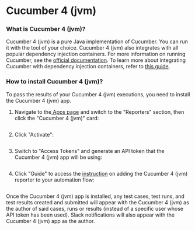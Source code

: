 # Cucumber 4 (jvm)

### What is Cucumber 4 (jvm)?

Cucumber 4 (jvm) is a pure Java implementation of Cucumber. You can run it with the tool of your choice. Cucumber 4 (jvm) also integrates with all popular dependency injection containers. For more information on running Cucumber, see the [official documentation](https://cucumber.io/docs/cucumber/api/#running-cucumber). To learn more about integrating Cucumber with dependency injection containers, refer to [this guide](https://cucumber.io/docs/installation/java/#dependency-injection).

### How to install Cucumber 4 (jvm)?

To pass the results of your Cucumber 4 (jvm) executions, you need to install the Cucumber 4 (jvm) app.

1.  Navigate to the[ Apps page](https://app.qase.io/apps) and switch to the "Reporters" section, then click the "Cucumber 4 (jvm)" card:



    <figure><img src="https://downloads.intercomcdn.com/i/o/658658575/67c13a7cea140a9975572011/image.png" alt=""><figcaption></figcaption></figure>
2.  Click "Activate":



    <figure><img src="https://downloads.intercomcdn.com/i/o/658658994/007cc01fe261d4c5dbd0547e/image.png" alt=""><figcaption></figcaption></figure>
3.  Switch to "Access Tokens" and generate an API token that the Cucumber 4 (jvm) app will be using:



    <figure><img src="https://downloads.intercomcdn.com/i/o/658659522/533c0e4157c1e04ba24b1f74/image.png" alt=""><figcaption></figcaption></figure>
4.  Click "Guide" to access the [instruction](https://github.com/qase-tms/qase-java/tree/main/qase-cucumber-v4-reporter) on adding the Cucumber 4 (jvm) reporter to your automation flow:



    <figure><img src="https://downloads.intercomcdn.com/i/o/658660041/e6b05290d5e3821e30ba84f0/image.png" alt=""><figcaption></figcaption></figure>

Once the Cucumber 4 (jvm) app is installed, any test cases, test runs, and test results created and submitted will appear with the Cucumber 4 (jvm) as the author of said cases, runs or results (instead of a specific user whose API token has been used). Slack notifications will also appear with the Cucumber 4 (jvm) app as the author.
